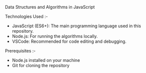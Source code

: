 Data Structures and Algorithms in JavaScript

Technologies Used :-
  - JavaScript (ES6+): The main programming language used in this repository.
  - Node.js: For running the algorithms locally.
  - VSCode: Recommended for code editing and debugging.

Prerequisites :-
  - Node.js installed on your machine
  - Git for cloning the repository
